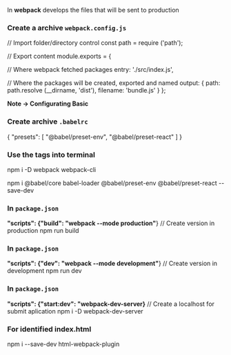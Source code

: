 In **webpack** develops the files that will be sent to production

### Create a archive `webpack.config.js`

// Import folder/directory control
const path = require ('path');

// Export content
module.exports = {

   // Where webpack fetched packages
   entry: './src/index.js',

   // Where the packages will be created, exported and named
   output: {
      path: path.resolve (__dirname, 'dist'),
      filename: 'bundle.js'
   }
};

**Note -> Configurating Basic**

### Create archive `.babelrc`
{
   "presets": [
      "@babel/preset-env",
      "@babel/preset-react"
   ]
}

### Use the tags into terminal

npm i -D webpack webpack-cli

npm i @babel/core babel-loader @babel/preset-env @babel/preset-react --save-dev

### In `package.json`
**"scripts": {"build": "webpack --mode production"**}
// Create version in production
npm run build

### In `package.json`
**"scripts": {"dev": "webpack --mode development"**}
// Create version in development
npm run dev

### In `package.json`
**"scripts": {"start:dev": "webpack-dev-server}**
// Create a localhost for submit aplication
npm i -D webpack-dev-server

### For identified index.html
npm i --save-dev html-webpack-plugin
